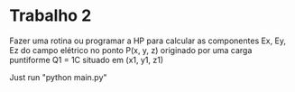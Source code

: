 Trabalho 2
==========

Fazer uma rotina ou programar a HP para calcular as componentes Ex, Ey, Ez
do campo elétrico no ponto P(x, y, z) originado por uma carga puntiforme 
Q1 = 1C situado em (x1, y1, z1)

Just run "python main.py"
